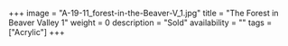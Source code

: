 +++
image = "A-19-11_forest-in-the-Beaver-V_1.jpg"
title = "The Forest in Beaver Valley 1"
weight = 0
description = "Sold"
availability = ""
tags = ["Acrylic"]
+++
